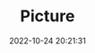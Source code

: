 ---
weight: 1
images:
- /images/edited/147.jpeg
title: Picture
date: 2022-10-24 20:21:31
tags: [luminar neo,work,FE 28-70mm F3.5-5.6 OSS,ILCE-7M3,52.0,sheep]
---